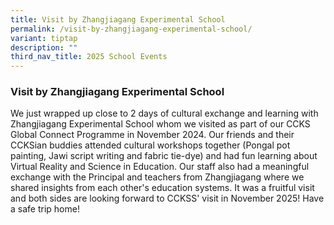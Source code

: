 ```yaml
---
title: Visit by Zhangjiagang Experimental School
permalink: /visit-by-zhangjiagang-experimental-school/
variant: tiptap
description: ""
third_nav_title: 2025 School Events
---
```

<h3><strong>Visit by Zhangjiagang Experimental School</strong></h3>
<p>We just wrapped up close to 2 days of cultural exchange and learning with
Zhangjiagang Experimental School whom we visited as part of our CCKS Global
Connect Programme in November 2024. Our friends and their CCKSian buddies
attended cultural workshops together (Pongal pot painting, Jawi script
writing and fabric tie-dye) and had fun learning about Virtual Reality
and Science in Education. Our staff also had a meaningful exchange with
the Principal and teachers from Zhangjiagang where we shared insights from
each other's education systems. It was a fruitful visit and both sides
are looking forward to CCKSS' visit in November 2025! Have a safe trip
home!</p>
<p></p>